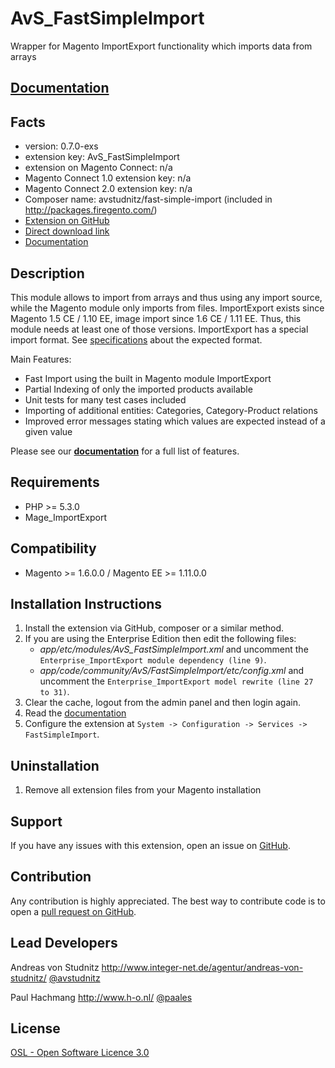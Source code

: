 AvS_FastSimpleImport
=====================
Wrapper for Magento ImportExport functionality which imports data from arrays

[Documentation](http://avstudnitz.github.io/AvS_FastSimpleImport/)
-------------------------------

Facts
-----
- version: 0.7.0-exs
- extension key: AvS_FastSimpleImport
- extension on Magento Connect: n/a
- Magento Connect 1.0 extension key: n/a
- Magento Connect 2.0 extension key: n/a
- Composer name: avstudnitz/fast-simple-import (included in http://packages.firegento.com/)
- [Extension on GitHub](https://github.com/avstudnitz/AvS_FastSimpleImport)
- [Direct download link](https://github.com/avstudnitz/AvS_FastSimpleImport/tarball/master)
- [Documentation](http://avstudnitz.github.io/AvS_FastSimpleImport/)

Description
-----------
This module allows to import from arrays and thus using any import source, while the Magento module only imports from files. 
ImportExport exists since Magento 1.5 CE / 1.10 EE, image import since 1.6 CE / 1.11 EE. Thus, this module needs at least 
one of those versions.
ImportExport has a special import format. See [specifications](https://www.integer-net.com/importing-products-with-the-import-export-interface/) about the expected format.

Main Features:

- Fast Import using the built in Magento module ImportExport
- Partial Indexing of only the imported products available
- Unit tests for many test cases included
- Importing of additional entities: Categories, Category-Product relations
- Improved error messages stating which values are expected instead of a given value

Please see our [**documentation**](http://avstudnitz.github.io/AvS_FastSimpleImport/) for a full list of features.

Requirements
------------
- PHP >= 5.3.0
- Mage_ImportExport

Compatibility
-------------
- Magento >= 1.6.0.0 / Magento EE >= 1.11.0.0

Installation Instructions
-------------------------
1. Install the extension via GitHub, composer or a similar method.
2. If you are using the Enterprise Edition then edit the following files:
    * _app/etc/modules/AvS_FastSimpleImport.xml_ and uncomment the `Enterprise_ImportExport module dependency (line 9)`.
    * _app/code/community/AvS/FastSimpleImport/etc/config.xml_ and uncomment the `Enterprise_ImportExport model rewrite (line 27 to 31)`.
3. Clear the cache, logout from the admin panel and then login again.
4. Read the [documentation](http://avstudnitz.github.io/AvS_FastSimpleImport/)
5. Configure the extension at `System -> Configuration -> Services -> FastSimpleImport`.

Uninstallation
--------------
1. Remove all extension files from your Magento installation

Support
-------
If you have any issues with this extension, open an issue on [GitHub](https://github.com/avstudnitz/AvS_FastSimpleImport/issues).

Contribution
------------
Any contribution is highly appreciated. The best way to contribute code is to open a [pull request on GitHub](https://help.github.com/articles/using-pull-requests).

Lead Developers
---------
Andreas von Studnitz
http://www.integer-net.de/agentur/andreas-von-studnitz/
[@avstudnitz](https://twitter.com/avstudnitz)

Paul Hachmang
http://www.h-o.nl/
[@paales](https://twitter.com/paales)


License
-------
[OSL - Open Software Licence 3.0](http://opensource.org/licenses/osl-3.0.php)
